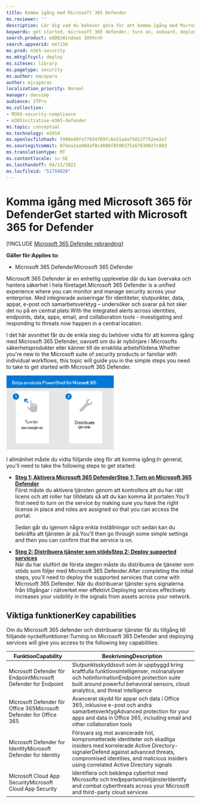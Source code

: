 ```yaml
---
title: Komma igång med Microsoft 365 Defender
ms.reviewer: ''
description: Lär dig vad du behöver göra för att komma igång med Microsoft 365 Defender
keywords: get started, microsoft 365 defender, turn on, onboard, deploy
search.product: eADQiWindows 10XVcnh
search.appverid: met150
ms.prod: m365-security
ms.mktglfcycl: deploy
ms.sitesec: library
ms.pagetype: security
ms.author: macapara
author: mjcaparas
localization_priority: Normal
manager: dansimp
audience: ITPro
ms.collection:
- M365-security-compliance
- m365initiative-m365-defender
ms.topic: conceptual
ms.technology: m365d
ms.openlocfilehash: f408ed0fe77034f69fc6e51ada75012f752ee2e7
ms.sourcegitcommit: 07dea2aa98daf0c4086f8590375167830027c802
ms.translationtype: MT
ms.contentlocale: sv-SE
ms.lasthandoff: 04/13/2021
ms.locfileid: "51759828"
---
```

# <a name="get-started-with-microsoft-365-for-defender"></a><span data-ttu-id="171d5-104">Komma igång med Microsoft 365 för Defender</span><span class="sxs-lookup"><span data-stu-id="171d5-104">Get started with Microsoft 365 for Defender</span></span>

[!INCLUDE [Microsoft 365 Defender rebranding](../includes/microsoft-defender.md)]

<span data-ttu-id="171d5-105">**Gäller för:**</span><span class="sxs-lookup"><span data-stu-id="171d5-105">**Applies to:**</span></span>
- <span data-ttu-id="171d5-106">Microsoft 365 Defender</span><span class="sxs-lookup"><span data-stu-id="171d5-106">Microsoft 365 Defender</span></span>

<span data-ttu-id="171d5-107">Microsoft 365 Defender är en enhetlig upplevelse där du kan övervaka och hantera säkerhet i hela företaget.</span><span class="sxs-lookup"><span data-stu-id="171d5-107">Microsoft 365 Defender is a unified experience where you can monitor and manage security across your enterprise.</span></span> <span data-ttu-id="171d5-108">Med integrerade aviseringar för identiteter, slutpunkter, data, appar, e-post och samarbetsverktyg – undersöker och svarar på hot sker det nu på en central plats.</span><span class="sxs-lookup"><span data-stu-id="171d5-108">With the integrated alerts across identities, endpoints, data, apps, email, and collaboration tools - investigating and responding to threats now happen in a central location.</span></span> 

<span data-ttu-id="171d5-109">I det här avsnittet får du de enkla steg du behöver vidta för att komma igång med Microsoft 365 Defender, oavsett om du är nybörjare i Microsofts säkerhetsprodukter eller känner till de enskilda arbetsflödena.</span><span class="sxs-lookup"><span data-stu-id="171d5-109">Whether you're new to the Microsoft suite of security products or familiar with individual workflows, this topic will guide you in the simple steps you need to take to get started with Microsoft 365 Defender.</span></span>

![Bild på hur du kommer igång Microsoft 365 Defender-steg](../../media/mtp/get-started-m365d.png)

<span data-ttu-id="171d5-111">I allmänhet måste du vidta följande steg för att komma igång:</span><span class="sxs-lookup"><span data-stu-id="171d5-111">In general, you'll need to take the following steps to get started:</span></span>

- <span data-ttu-id="171d5-112">**[Steg 1: Aktivera Microsoft 365 Defender](m365d-enable.md)**</span><span class="sxs-lookup"><span data-stu-id="171d5-112">**[Step 1: Turn on Microsoft 365 Defender](m365d-enable.md)**</span></span> <br>
    <span data-ttu-id="171d5-113">Först måste du aktivera tjänsten genom att kontrollera att du har rätt licens och att roller har tilldelats så att du kan komma åt portalen.</span><span class="sxs-lookup"><span data-stu-id="171d5-113">You'll first need to turn on the service by making sure you have the right license in place and roles are assigned so that you can access the portal.</span></span> 

    <span data-ttu-id="171d5-114">Sedan går du igenom några enkla inställningar och sedan kan du bekräfta att tjänsten är på.</span><span class="sxs-lookup"><span data-stu-id="171d5-114">You'll then go through some simple settings and then you can confirm that the service is on.</span></span>

- <span data-ttu-id="171d5-115">**[Steg 2: Distribuera tjänster som stöds](deploy-supported-services.md)**</span><span class="sxs-lookup"><span data-stu-id="171d5-115">**[Step 2: Deploy supported services](deploy-supported-services.md)**</span></span> <br>
    <span data-ttu-id="171d5-116">När du har slutfört de första stegen måste du distribuera de tjänster som stöds som följer med Microsoft 365 Defender.</span><span class="sxs-lookup"><span data-stu-id="171d5-116">After completing the initial steps, you'll need to deploy the supported services that come with Microsoft 365 Defender.</span></span> <span data-ttu-id="171d5-117">När du distribuerar tjänster syns signalerna från tillgångar i nätverket mer effektivt.</span><span class="sxs-lookup"><span data-stu-id="171d5-117">Deploying services effectively increases your visibility in the signals from assets across your network.</span></span>


## <a name="key-capabilities"></a><span data-ttu-id="171d5-118">Viktiga funktioner</span><span class="sxs-lookup"><span data-stu-id="171d5-118">Key capabilities</span></span>
<span data-ttu-id="171d5-119">Om du Microsoft 365 defender och distribuerar tjänster får du tillgång till följande nyckelfunktioner:</span><span class="sxs-lookup"><span data-stu-id="171d5-119">Turning on Microsoft 365 Defender and deploying services will give you access to the following key capabilities:</span></span>


| <span data-ttu-id="171d5-120">Funktion</span><span class="sxs-lookup"><span data-stu-id="171d5-120">Capability</span></span> | <span data-ttu-id="171d5-121">Beskrivning</span><span class="sxs-lookup"><span data-stu-id="171d5-121">Description</span></span> |
| ------ | ------ |
| <span data-ttu-id="171d5-122">Microsoft Defender för Endpoint</span><span class="sxs-lookup"><span data-stu-id="171d5-122">Microsoft Defender for Endpoint</span></span> | <span data-ttu-id="171d5-123">Slutpunktsskyddssvit som är uppbyggd kring kraftfulla funktionsintelligenser, molnanalyser och hotinformation</span><span class="sxs-lookup"><span data-stu-id="171d5-123">Endpoint protection suite built around powerful behavioral sensors, cloud analytics, and threat intelligence</span></span> |
|<span data-ttu-id="171d5-124">Microsoft Defender för Office 365</span><span class="sxs-lookup"><span data-stu-id="171d5-124">Microsoft Defender for Office 365</span></span> | <span data-ttu-id="171d5-125">Avancerat skydd för appar och data i Office 365, inklusive e-post och andra samarbetsverktyg</span><span class="sxs-lookup"><span data-stu-id="171d5-125">Advanced protection for your apps and data in Office 365, including email and other collaboration tools</span></span> |
| <span data-ttu-id="171d5-126">Microsoft Defender for Identity</span><span class="sxs-lookup"><span data-stu-id="171d5-126">Microsoft Defender for Identity</span></span> | <span data-ttu-id="171d5-127">Försvara sig mot avancerade hot, komprometterade identiteter och skadliga insiders med korrelerade Active Directory-signaler</span><span class="sxs-lookup"><span data-stu-id="171d5-127">Defend against advanced threats, compromised identities, and malicious insiders using correlated Active Directory signals</span></span> |
| <span data-ttu-id="171d5-128">Microsoft Cloud App Security</span><span class="sxs-lookup"><span data-stu-id="171d5-128">Microsoft Cloud App Security</span></span> | <span data-ttu-id="171d5-129">Identifiera och bekämpa cyberhot med Microsofts och tredjepartsmolntjänster</span><span class="sxs-lookup"><span data-stu-id="171d5-129">Identify and combat cyberthreats across your Microsoft and third-party cloud services</span></span> |





